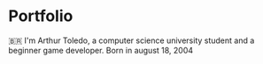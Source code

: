# Portfolio
:brazil:
I'm Arthur Toledo, a computer science university student and a beginner game developer.
Born in august 18, 2004
